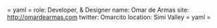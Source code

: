 = yaml =
role: Developer, & Designer
name: Omar de Armas
site: http://omardearmas.com
twitter: Omarcito
location: Simi Valley
= yaml =
